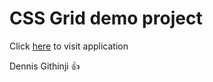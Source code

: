 # CSS Grid demo project

Click [here](https://css-grid-layout-demo.netlify.app) to visit application

Dennis Githinji 👍
